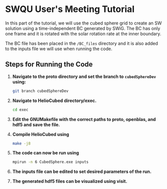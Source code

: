 # SWQU User's Meeting Tutorial

In this part of the tutorial, we will use the cubed sphere grid to create an SW solution using a time-independent BC generated by SWiG. The BC has only one frame and it is rotated with the solar rotation rate at the inner boundary.

The BC file has been placed in the `/BC_files` directory and it is also added to the inputs file we will use when running the code.

## Steps for Running the Code

1. **Navigate to the proto directory and set the branch to `cubedSphereDev` using:**
   ```bash
   git branch cubedSphereDev

2. **Navigate to HelioCubed directory/exec.**
   ```bash
   cd exec

3. **Edit the GNUMakefile with the correct paths to proto, openblas, and hdf5 and save the file.**

4. **Compile HelioCubed using**
   ```bash
   make -j8

5. **The code can now be run using**
    ```bash
    mpirun -n 6 CubedSphere.exe inputs

6. **The inputs file can be edited to set desired parameters of the run.**
7. **The generated hdf5 files can be visualized using visit.**


